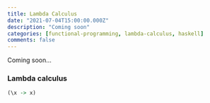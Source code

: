 ```yaml
---
title: Lambda Calculus
date: "2021-07-04T15:00:00.000Z"
description: "Coming soon"
categories: [functional-programming, lambda-calculus, haskell]
comments: false
---
```


Coming soon...

### Lambda calculus

```Haskell
(\x -> x)
```
